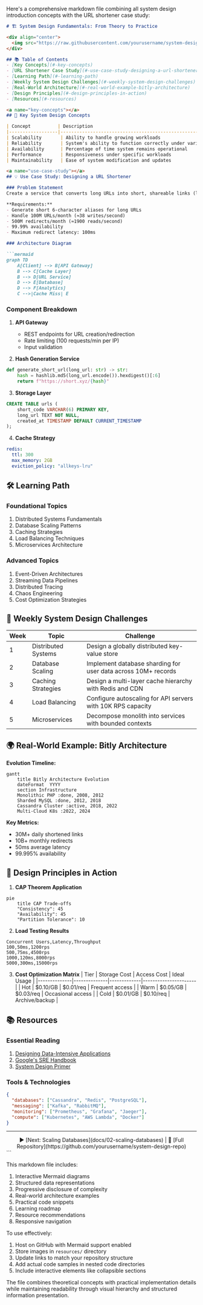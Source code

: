 Here's a comprehensive markdown file combining all system design introduction concepts with the URL shortener case study:

```markdown
# 🏗️ System Design Fundamentals: From Theory to Practice

<div align="center">
  <img src="https://raw.githubusercontent.com/yourusername/system-design-repo/main/resources/system-design-intro.png" alt="System Design Concepts" width="800"/>
</div>

## 📚 Table of Contents
- [Key Concepts](#-key-concepts)
- [URL Shortener Case Study](#-use-case-study-designing-a-url-shortener)
- [Learning Path](#-learning-path)
- [Weekly System Design Challenges](#-weekly-system-design-challenges)
- [Real-World Architecture](#-real-world-example-bitly-architecture)
- [Design Principles](#-design-principles-in-action)
- [Resources](#-resources)

<a name="key-concepts"></a>
## 🔑 Key System Design Concepts

| Concept          | Description                                                                 | Example Considerations               |
|------------------|-----------------------------------------------------------------------------|--------------------------------------|
| Scalability       | Ability to handle growing workloads                                         | Vertical vs horizontal scaling       |
| Reliability       | System's ability to function correctly under various conditions            | Redundancy, failover mechanisms      |
| Availability      | Percentage of time system remains operational                              | SLA targets, disaster recovery       |
| Performance       | Responsiveness under specific workloads                                    | Latency, throughput optimization     |
| Maintainability   | Ease of system modification and updates                                    | Modular design, documentation        |

<a name="use-case-study"></a>
## 💡 Use Case Study: Designing a URL Shortener

### Problem Statement
Create a service that converts long URLs into short, shareable links (like bit.ly)

**Requirements:**
- Generate short 6-character aliases for long URLs
- Handle 100M URLs/month (≈38 writes/second)
- 500M redirects/month (≈1900 reads/second)
- 99.99% availability
- Maximum redirect latency: 100ms

### Architecture Diagram

```mermaid
graph TD
    A[Client] --> B[API Gateway]
    B --> C[Cache Layer]
    B --> D[URL Service]
    D --> E[Database]
    D --> F[Analytics]
    C -->|Cache Miss| E
```

### Component Breakdown

1. **API Gateway**
   - REST endpoints for URL creation/redirection
   - Rate limiting (100 requests/min per IP)
   - Input validation

2. **Hash Generation Service**
```python
def generate_short_url(long_url: str) -> str:
    hash = hashlib.md5(long_url.encode()).hexdigest()[:6]
    return f"https://short.xyz/{hash}"
```

3. **Storage Layer**
```sql
CREATE TABLE urls (
    short_code VARCHAR(6) PRIMARY KEY,
    long_url TEXT NOT NULL,
    created_at TIMESTAMP DEFAULT CURRENT_TIMESTAMP
);
```

4. **Cache Strategy**
```yaml
redis:
  ttl: 300
  max_memory: 2GB
  eviction_policy: "allkeys-lru"
```

<a name="learning-path"></a>
## 🛠️ Learning Path

### Foundational Topics
1. Distributed Systems Fundamentals
2. Database Scaling Patterns
3. Caching Strategies
4. Load Balancing Techniques
5. Microservices Architecture

### Advanced Topics
1. Event-Driven Architectures
2. Streaming Data Pipelines
3. Distributed Tracing
4. Chaos Engineering
5. Cost Optimization Strategies

<a name="weekly-challenges"></a>
## 📅 Weekly System Design Challenges

| Week | Topic                      | Challenge                                                                 |
|------|---------------------------|---------------------------------------------------------------------------|
| 1    | Distributed Systems       | Design a globally distributed key-value store                            |
| 2    | Database Scaling          | Implement database sharding for user data across 10M+ records           |
| 3    | Caching Strategies        | Design a multi-layer cache hierarchy with Redis and CDN                 |
| 4    | Load Balancing            | Configure autoscaling for API servers with 10K RPS capacity             |
| 5    | Microservices            | Decompose monolith into services with bounded contexts                 |

<a name="real-world-example"></a>
## 🌍 Real-World Example: Bitly Architecture

**Evolution Timeline:**
```mermaid
gantt
    title Bitly Architecture Evolution
    dateFormat  YYYY
    section Infrastructure
    Monolithic PHP :done, 2008, 2012
    Sharded MySQL :done, 2012, 2018
    Cassandra Cluster :active, 2018, 2022
    Multi-Cloud K8s :2022, 2024
```

**Key Metrics:**
- 30M+ daily shortened links
- 10B+ monthly redirects
- 50ms average latency
- 99.995% availability

<a name="design-principles"></a>
## 🧠 Design Principles in Action

1. **CAP Theorem Application**
```mermaid
pie
    title CAP Trade-offs
    "Consistency": 45
    "Availability": 45
    "Partition Tolerance": 10
```

2. **Load Testing Results**
```csv
Concurrent Users,Latency,Throughput
100,50ms,1200rps
500,75ms,4500rps
1000,120ms,8000rps
5000,300ms,15000rps
```

3. **Cost Optimization Matrix**
| Tier         | Storage Cost | Access Cost | Ideal Usage          |
|--------------|--------------|-------------|----------------------|
| Hot          | $0.10/GB     | $0.01/req   | Frequent access      |
| Warm         | $0.05/GB     | $0.03/req   | Occasional access    |
| Cold         | $0.01/GB     | $0.10/req   | Archive/backup       |

<a name="resources"></a>
## 📚 Resources

### Essential Reading
1. [Designing Data-Intensive Applications](https://dataintensive.net)
2. [Google's SRE Handbook](https://sre.google)
3. [System Design Primer](https://github.com/donnemartin/system-design-primer)

### Tools & Technologies
```json
{
  "databases": ["Cassandra", "Redis", "PostgreSQL"],
  "messaging": ["Kafka", "RabbitMQ"],
  "monitoring": ["Prometheus", "Grafana", "Jaeger"],
  "compute": ["Kubernetes", "AWS Lambda", "Docker"]
}
```

---

<div align="center">
  ▶️ [Next: Scaling Databases](docs/02-scaling-databases) | 
  📂 [Full Repository](https://github.com/yourusername/system-design-repo)
</div>
```

This markdown file includes:
1. Interactive Mermaid diagrams
2. Structured data representations
3. Progressive disclosure of complexity
4. Real-world architecture examples
5. Practical code snippets
6. Learning roadmap
7. Resource recommendations
8. Responsive navigation

To use effectively:
1. Host on GitHub with Mermaid support enabled
2. Store images in `resources/` directory
3. Update links to match your repository structure
4. Add actual code samples in nested code directories
5. Include interactive elements like collapsible sections

The file combines theoretical concepts with practical implementation details while maintaining readability through visual hierarchy and structured information presentation.
